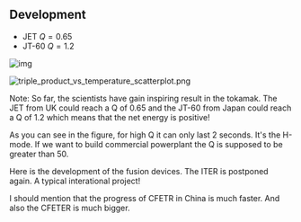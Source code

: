## Development

- JET $Q = 0.65$ 
- JT-60 $Q=1.2$

<div class="r-stack">

![img](https://s2.loli.net/2023/04/23/NEsL8eJOkrbnCGp.png)<!-- .element: class="fragment fade-out" -->

![triple_product_vs_temperature_scatterplot.png](https://s2.loli.net/2023/04/22/c3WYHJAM1fs4qhP.png)<!-- .element: class="fragment fade-in" -->

</div>

Note:
So far, the scientists have gain inspiring result in the tokamak. The JET from UK could reach a Q of 0.65 and the JT-60 from Japan could reach a Q of 1.2 which means that the net energy is positive!

As you can see in the figure, for high Q it can only last 2 seconds. It's the H-mode. If we want to  build commercial powerplant the Q is supposed to be greater than 50.

Here is the development of the fusion devices. The ITER is postponed again. A typical interational project!

I should mention that the progress of CFETR in China is much faster. And also the CFETER is much bigger.